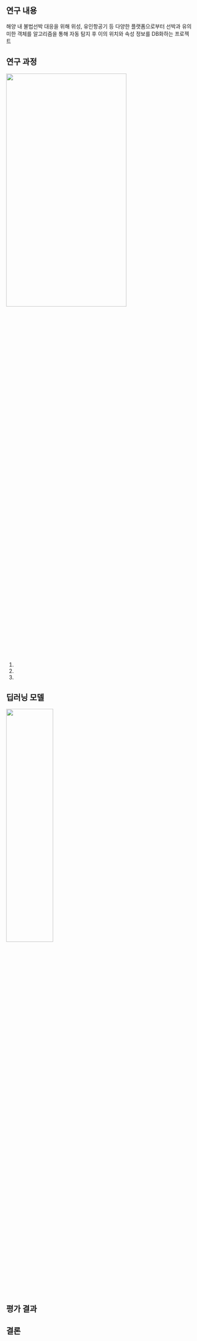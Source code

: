 ## 연구 내용
해양 내 불법선박 대응을 위해 위성, 유인항공기 등 다양한 플랫폼으로부터 선박과 유의미한 객체를 알고리즘을 통해 자동 탐지 후 이의 위치와 속성 정보를 DB화하는 프로젝트

## 연구 과정

<img src = "https://user-images.githubusercontent.com/74392995/180744893-713fc0e9-f1b7-444e-a9d5-ce071fed9eea.png" width = "80%" height = "40%">

1.
2.
3.

## 딥러닝 모델

<img src = "https://user-images.githubusercontent.com/74392995/180745596-054e2805-7c9f-4a89-a548-52d2148f6e92.png" width = "50%" height = "40%">

## 평가 결과



## 결론
